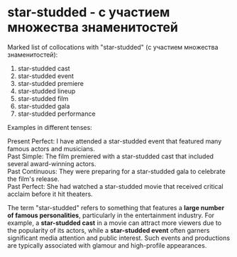 # star-studded - с участием множества знаменитостей

Marked list of collocations with "star-studded" (с участием множества знаменитостей):

1. star-studded cast  
2. star-studded event  
3. star-studded premiere  
4. star-studded lineup  
5. star-studded film  
6. star-studded gala  
7. star-studded performance  

Examples in different tenses:

Present Perfect: I have attended a star-studded event that featured many famous actors and musicians.  
Past Simple: The film premiered with a star-studded cast that included several award-winning actors.  
Past Continuous: They were preparing for a star-studded gala to celebrate the film's release.  
Past Perfect: She had watched a star-studded movie that received critical acclaim before it hit theaters.  


The term "star-studded" refers to something that features a **large number of famous personalities**, particularly in the entertainment industry. For example, a **star-studded cast** in a movie can attract more viewers due to the popularity of its actors, while a **star-studded event** often garners significant media attention and public interest. Such events and productions are typically associated with glamour and high-profile appearances.
